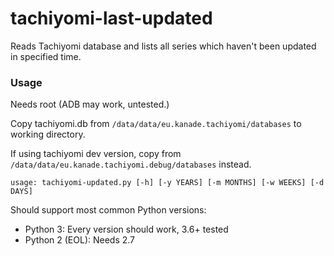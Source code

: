 # tachiyomi-last-updated
Reads Tachiyomi database and lists all series which haven't been updated in specified time.


### Usage
Needs root (ADB may work, untested.)

Copy tachiyomi.db from `/data/data/eu.kanade.tachiyomi/databases` to working directory.

If using tachiyomi dev version, copy from `/data/data/eu.kanade.tachiyomi.debug/databases` instead.

`usage: tachiyomi-updated.py [-h] [-y YEARS] [-m MONTHS] [-w WEEKS] [-d DAYS]`

Should support most common Python versions:
- Python 3: Every version should work, 3.6+ tested
- Python 2 (EOL): Needs 2.7
